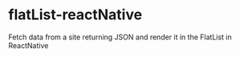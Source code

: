 # flatList-reactNative
Fetch data from a site returning JSON and render it in the FlatList in ReactNative

